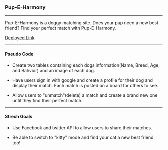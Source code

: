 ### Pup-E-Harmony
---
Pup-E-Harmony is a doggy matching site. Does your pup need a new best friend? Find your perfect match with Pup-E-Harmony.

[Deployed Link](https://guides.github.com/features/mastering-markdown/)

---
#### Pseudo Code

- Create two tables containing each dogs information(Name, Breed, Age, and Bahvior) and an image of each dog.

- Have users sign in with google and create a profile for their dog and display their match. Each match is posted on a board for others to see.

- Allow users to "unmatch"(delete) a match and create a brand new one until they find their perfect match.

---
#### Strech Goals

- Use Facebook and twitter API to allow users to share their matches.

- Be able to switch to "kitty" mode and find your cat a new best friend too!